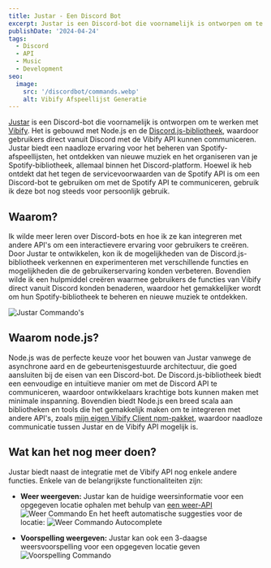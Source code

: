 ```yaml
---
title: Justar - Een Discord Bot
excerpt: Justar is een Discord-bot die voornamelijk is ontworpen om te werken met Vibify
publishDate: '2024-04-24'
tags:
  - Discord
  - API
  - Music
  - Development
seo:
  image:
    src: '/discordbot/commands.webp'
    alt: Vibify Afspeellijst Generatie
---
```



[Justar](https://github.com/justin0122/discordBotJS) is een Discord-bot die voornamelijk is ontworpen om te werken met [Vibify](../1-vibify). Het is gebouwd met Node.js en de [Discord.js-bibliotheek](https://discordjs.guide/), waardoor gebruikers direct vanuit Discord met de Vibify API kunnen communiceren. Justar biedt een naadloze ervaring voor het beheren van Spotify-afspeellijsten, het ontdekken van nieuwe muziek en het organiseren van je Spotify-bibliotheek, allemaal binnen het Discord-platform. Hoewel ik heb ontdekt dat het tegen de servicevoorwaarden van de Spotify API is om een Discord-bot te gebruiken om met de Spotify API te communiceren, gebruik ik deze bot nog steeds voor persoonlijk gebruik.

## Waarom?

Ik wilde meer leren over Discord-bots en hoe ik ze kan integreren met andere API's om een interactievere ervaring voor gebruikers te creëren. Door Justar te ontwikkelen, kon ik de mogelijkheden van de Discord.js-bibliotheek verkennen en experimenteren met verschillende functies en mogelijkheden die de gebruikerservaring konden verbeteren. Bovendien wilde ik een hulpmiddel creëren waarmee gebruikers de functies van Vibify direct vanuit Discord konden benaderen, waardoor het gemakkelijker wordt om hun Spotify-bibliotheek te beheren en nieuwe muziek te ontdekken.

![Justar Commando's](/discordbot/commands.webp)

## Waarom node.js?

Node.js was de perfecte keuze voor het bouwen van Justar vanwege de asynchrone aard en de gebeurtenisgestuurde architectuur, die goed aansluiten bij de eisen van een Discord-bot. De Discord.js-bibliotheek biedt een eenvoudige en intuïtieve manier om met de Discord API te communiceren, waardoor ontwikkelaars krachtige bots kunnen maken met minimale inspanning. Bovendien biedt Node.js een breed scala aan bibliotheken en tools die het gemakkelijk maken om te integreren met andere API's, zoals [mijn eigen Vibify Client npm-pakket](https://www.npmjs.com/package/@vibify/vibify), waardoor naadloze communicatie tussen Justar en de Vibify API mogelijk is.

## Wat kan het nog meer doen?

Justar biedt naast de integratie met de Vibify API nog enkele andere functies. Enkele van de belangrijkste functionaliteiten zijn:

- **Weer weergeven:** Justar kan de huidige weersinformatie voor een opgegeven locatie ophalen met behulp van [een weer-API](https://www.weatherapi.com/)
  ![Weer Commando](/discordbot/getweather.webp)
  En het heeft automatische suggesties voor de locatie:
  ![Weer Commando Autocomplete](/discordbot/getweather-autocomplete.webp)

- **Voorspelling weergeven:** Justar kan ook een 3-daagse weersvoorspelling voor een opgegeven locatie geven
  ![Voorspelling Commando](/discordbot/getforecast.webp)
